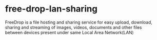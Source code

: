 # free-drop-lan-sharing
FreeDrop is a file hosting and sharing service for easy upload, download, sharing and streaming of images, videos, documents and other files between devices present under same Local Area Network(LAN)
